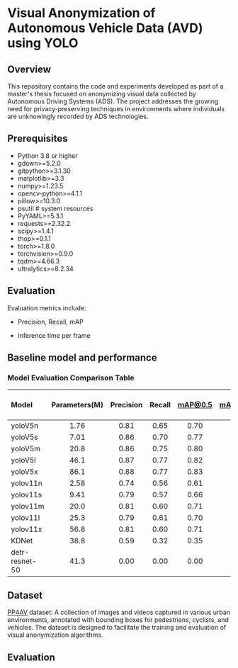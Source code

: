 # Visual Anonymization of Autonomous Vehicle Data (AVD) using YOLO

## Overview
This repository contains the code and experiments developed as part of a master's thesis focused on anonymizing visual data collected by Autonomous Driving Systems (ADS). The project addresses the growing need for privacy-preserving techniques in environments where individuals are unknowingly recorded by ADS technologies.

## Prerequisites
- Python 3.8 or higher
- gdown>=5.2.0
- gitpython>=3.1.30
- matplotlib>=3.3
- numpy>=1.23.5
- opencv-python>=4.1.1
- pillow>=10.3.0
- psutil  # system resources
- PyYAML>=5.3.1
- requests>=2.32.2
- scipy>=1.4.1
- thop>=0.1.1  
- torch>=1.8.0 
- torchvision>=0.9.0
- tqdm>=4.66.3
- ultralytics>=8.2.34 

## Evaluation
Evaluation metrics include:

- Precision, Recall, mAP

- Inference time per frame

## Baseline model and performance
### Model Evaluation Comparison Table

| Model          | Parameters(M) | Precision | Recall | mAP@0.5 | mAP@0.5:0.95 | Inference Time (ms) |
| :------------- | :-----------: | :-------: | :----: | :-----: | :----------: | :-----------------: |
| yoloV5n        |     1.76      |   0.81    |  0.65  |  0.70   |     0.38     |         1.5         |
| yoloV5s        |     7.01      |   0.86    |  0.70  |  0.77   |     0.43     |         2.6         |
| yoloV5m        |     20.8      |   0.86    |  0.75  |  0.80   |     0.46     |         3.1         |
| yoloV5l        |     46.1      |   0.87    |  0.77  |  0.82   |     0.47     |         4.6         |
| yoloV5x        |     86.1      |   0.88    |  0.77  |  0.83   |     0.48     |         7.2         |
| yolov11n       |     2.58      |   0.74    |  0.56  |  0.61   |     0.35     |         1.8         |
| yolov11s       |     9.41      |   0.79    |  0.57  |  0.66   |     0.39     |         2.7         |
| yolov11m       |     20.0      |   0.81    |  0.60  |  0.71   |     0.42     |         4.2         |
| yolov11l       |     25.3      |   0.79    |  0.61  |  0.70   |     0.42     |         4.9         |
| yolov11x       |     56.8      |   0.81    |  0.60  |  0.71   |     0.43     |         8.4         |
| KDNet          |     38.8      |   0.59    |  0.32  |  0.35   |     0.18     |         4.0         |
| detr-resnet-50 |     41.3      |   0.00    |  0.00  |  0.00   |     0.00     |         0.0         |
## Dataset
[PP4AV](https://github.com/khaclinh/pp4av) dataset: A collection of images and videos captured in various urban environments, annotated with bounding boxes for pedestrians, cyclists, and vehicles. The dataset is designed to facilitate the training and evaluation of visual anonymization algorithms.

## Evaluation
